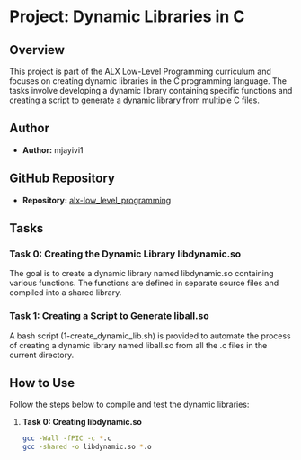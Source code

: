 # Project: Dynamic Libraries in C

## Overview
This project is part of the ALX Low-Level Programming curriculum and focuses on creating dynamic libraries in the C programming language. The tasks involve developing a dynamic library containing specific functions and creating a script to generate a dynamic library from multiple C files.

## Author
- **Author:** mjayivi1

## GitHub Repository
- **Repository:** [alx-low_level_programming](https://github.com/mjayivi1/alx-low_level_programming/0x18-dynamic_libraries)

## Tasks
### Task 0: Creating the Dynamic Library libdynamic.so
The goal is to create a dynamic library named libdynamic.so containing various functions. The functions are defined in separate source files and compiled into a shared library.

### Task 1: Creating a Script to Generate liball.so
A bash script (1-create_dynamic_lib.sh) is provided to automate the process of creating a dynamic library named liball.so from all the .c files in the current directory.

## How to Use
Follow the steps below to compile and test the dynamic libraries:

1. **Task 0: Creating libdynamic.so**
   ```bash
   gcc -Wall -fPIC -c *.c
   gcc -shared -o libdynamic.so *.o
